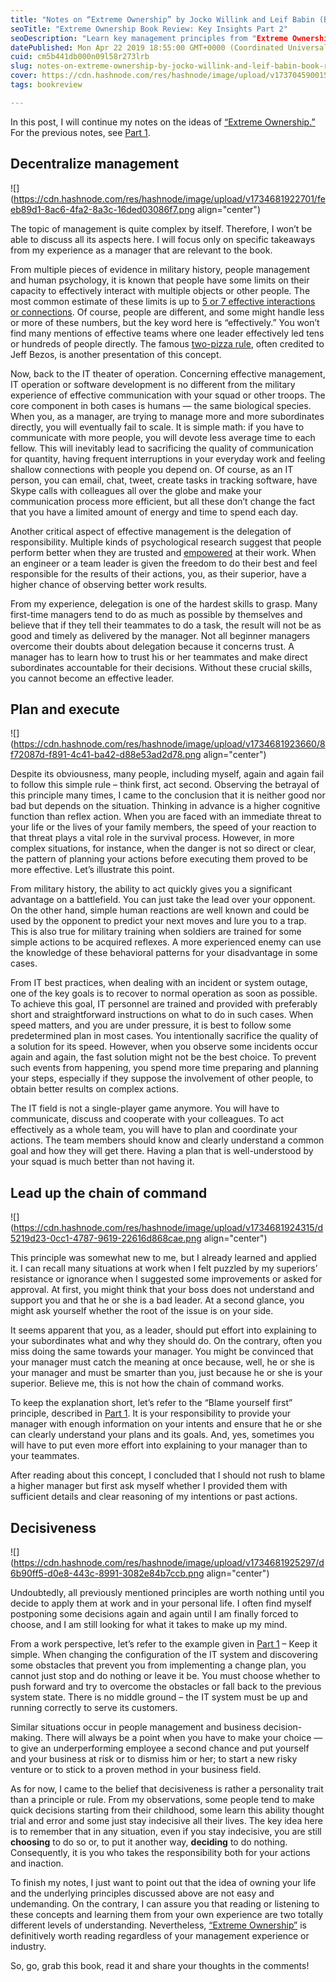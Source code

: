 ```yaml
---
title: "Notes on “Extreme Ownership” by Jocko Willink and Leif Babin (Book Review) - Part 2"
seoTitle: "Extreme Ownership Book Review: Key Insights Part 2"
seoDescription: "Learn key management principles from "Extreme Ownership" on managing, delegating, planning, and decision-making for effective leadership"
datePublished: Mon Apr 22 2019 18:55:00 GMT+0000 (Coordinated Universal Time)
cuid: cm5b441db000n09l58r273lrb
slug: notes-on-extreme-ownership-by-jocko-willink-and-leif-babin-book-review-part-2
cover: https://cdn.hashnode.com/res/hashnode/image/upload/v1737045900159/30eef216-e928-48b3-817e-bc4a27f08c87.png
tags: bookreview

---
```


In this post, I will continue my notes on the ideas of [“Extreme Ownership.”](https://andrewmatveychuk.com/refer/extreme-ownership) For the previous notes, see [Part 1](https://andrewmatveychuk.com/notes-on-extreme-ownership-by-jocko-willink-and-leif-babin-book-review-part-1).

## Decentralize management

![](https://cdn.hashnode.com/res/hashnode/image/upload/v1734681922701/feeb89d1-8ac6-4fa2-8a3c-16ded03086f7.png align="center")

The topic of management is quite complex by itself. Therefore, I won’t be able to discuss all its aspects here. I will focus only on specific takeaways from my experience as a manager that are relevant to the book.

From multiple pieces of evidence in military history, people management and human psychology, it is known that people have some limits on their capacity to effectively interact with multiple objects or other people. The most common estimate of these limits is up to [5 or 7 effective interactions or connections](https://en.wikipedia.org/wiki/The_Magical_Number_Seven,_Plus_or_Minus_Two). Of course, people are different, and some might handle less or more of these numbers, but the key word here is “effectively.” You won’t find many mentions of effective teams where one leader effectively led tens or hundreds of people directly. The famous [two-pizza rule](https://www.google.com/search?q=two+pizza+rule&ie=&oe=), often credited to Jeff Bezos, is another presentation of this concept.

Now, back to the IT theater of operation. Concerning effective management, IT operation or software development is no different from the military experience of effective communication with your squad or other troops. The core component in both cases is humans — the same biological species. When you, as a manager, are trying to manage more and more subordinates directly, you will eventually fail to scale. It is simple math: if you have to communicate with more people, you will devote less average time to each fellow. This will inevitably lead to sacrificing the quality of communication for quantity, having frequent interruptions in your everyday work and feeling shallow connections with people you depend on. Of course, as an IT person, you can email, chat, tweet, create tasks in tracking software, have Skype calls with colleagues all over the globe and make your communication process more efficient, but all these don’t change the fact that you have a limited amount of energy and time to spend each day.

Another critical aspect of effective management is the delegation of responsibility. Multiple kinds of psychological research suggest that people perform better when they are trusted and [empowered](https://en.wikipedia.org/wiki/Locus_of_control) at their work. When an engineer or a team leader is given the freedom to do their best and feel responsible for the results of their actions, you, as their superior, have a higher chance of observing better work results.

From my experience, delegation is one of the hardest skills to grasp. Many first-time managers tend to do as much as possible by themselves and believe that if they tell their teammates to do a task, the result will not be as good and timely as delivered by the manager. Not all beginner managers overcome their doubts about delegation because it concerns trust. A manager has to learn how to trust his or her teammates and make direct subordinates accountable for their decisions. Without these crucial skills, you cannot become an effective leader.

## Plan and execute

![](https://cdn.hashnode.com/res/hashnode/image/upload/v1734681923660/8f72087d-f891-4c41-ba42-d88e53ad2d78.png align="center")

Despite its obviousness, many people, including myself, again and again fail to follow this simple rule – think first, act second. Observing the betrayal of this principle many times, I came to the conclusion that it is neither good nor bad but depends on the situation. Thinking in advance is a higher cognitive function than reflex action. When you are faced with an immediate threat to your life or the lives of your family members, the speed of your reaction to that threat plays a vital role in the survival process. However, in more complex situations, for instance, when the danger is not so direct or clear, the pattern of planning your actions before executing them proved to be more effective. Let’s illustrate this point.

From military history, the ability to act quickly gives you a significant advantage on a battlefield. You can just take the lead over your opponent. On the other hand, simple human reactions are well known and could be used by the opponent to predict your next moves and lure you to a trap. This is also true for military training when soldiers are trained for some simple actions to be acquired reflexes. A more experienced enemy can use the knowledge of these behavioral patterns for your disadvantage in some cases.

From IT best practices, when dealing with an incident or system outage, one of the key goals is to recover to normal operation as soon as possible. To achieve this goal, IT personnel are trained and provided with preferably short and straightforward instructions on what to do in such cases. When speed matters, and you are under pressure, it is best to follow some predetermined plan in most cases. You intentionally sacrifice the quality of a solution for its speed. However, when you observe some incidents occur again and again, the fast solution might not be the best choice. To prevent such events from happening, you spend more time preparing and planning your steps, especially if they suppose the involvement of other people, to obtain better results on complex actions.

The IT field is not a single-player game anymore. You will have to communicate, discuss and cooperate with your colleagues. To act effectively as a whole team, you will have to plan and coordinate your actions. The team members should know and clearly understand a common goal and how they will get there. Having a plan that is well-understood by your squad is much better than not having it.

## Lead up the chain of command

![](https://cdn.hashnode.com/res/hashnode/image/upload/v1734681924315/d5219d23-0cc1-4787-9619-22616d868cae.png align="center")

This principle was somewhat new to me, but I already learned and applied it. I can recall many situations at work when I felt puzzled by my superiors’ resistance or ignorance when I suggested some improvements or asked for approval. At first, you might think that your boss does not understand and support you and that he or she is a bad leader. At a second glance, you might ask yourself whether the root of the issue is on your side.

It seems apparent that you, as a leader, should put effort into explaining to your subordinates what and why they should do. On the contrary, often you miss doing the same towards your manager. You might be convinced that your manager must catch the meaning at once because, well, he or she is your manager and must be smarter than you, just because he or she is your superior. Believe me, this is not how the chain of command works.

To keep the explanation short, let’s refer to the “Blame yourself first” principle, described in [Part 1](https://andrewmatveychuk.com/notes-on-extreme-ownership-by-jocko-willink-and-leif-babin-book-review-part-1). It is your responsibility to provide your manager with enough information on your intents and ensure that he or she can clearly understand your plans and its goals. And, yes, sometimes you will have to put even more effort into explaining to your manager than to your teammates.

After reading about this concept, I concluded that I should not rush to blame a higher manager but first ask myself whether I provided them with sufficient details and clear reasoning of my intentions or past actions.

## Decisiveness

![](https://cdn.hashnode.com/res/hashnode/image/upload/v1734681925297/d6b90ff5-d0e8-443c-8991-3082e84b7ccb.png align="center")

Undoubtedly, all previously mentioned principles are worth nothing until you decide to apply them at work and in your personal life. I often find myself postponing some decisions again and again until I am finally forced to choose, and I am still looking for what it takes to make up my mind.

From a work perspective, let’s refer to the example given in [Part 1](https://andrewmatveychuk.com/notes-on-extreme-ownership-by-jocko-willink-and-leif-babin-book-review-part-1) – Keep it simple. When changing the configuration of the IT system and discovering some obstacles that prevent you from implementing a change plan, you cannot just stop and do nothing or leave it be. You must choose whether to push forward and try to overcome the obstacles or fall back to the previous system state. There is no middle ground – the IT system must be up and running correctly to serve its customers.

Similar situations occur in people management and business decision-making. There will always be a point when you have to make your choice — to give an underperforming employee a second chance and put yourself and your business at risk or to dismiss him or her; to start a new risky venture or to stick to a proven method in your business field.

As for now, I came to the belief that decisiveness is rather a personality trait than a principle or rule. From my observations, some people tend to make quick decisions starting from their childhood, some learn this ability thought trial and error and some just stay indecisive all their lives. The key idea here is to remember that in any situation, even if you stay indecisive, you are still **choosing** to do so or, to put it another way, **deciding** to do nothing. Consequently, it is you who takes the responsibility both for your actions and inaction.

To finish my notes, I just want to point out that the idea of owning your life and the underlying principles discussed above are not easy and undemanding. On the contrary, I can assure you that reading or listening to these concepts and learning them from your own experience are two totally different levels of understanding. Nevertheless, [“Extreme Ownership”](https://andrewmatveychuk.com/refer/extreme-ownership) is definitively worth reading regardless of your management experience or industry.

So, go, grab this book, read it and share your thoughts in the comments!